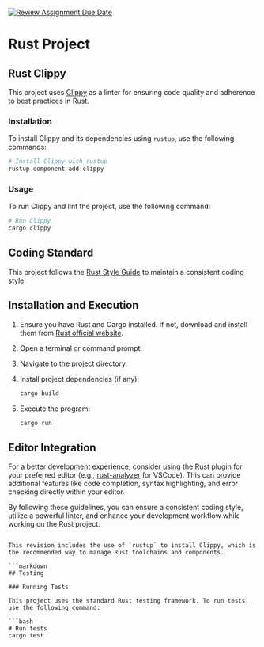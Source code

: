 [![Review Assignment Due Date](https://classroom.github.com/assets/deadline-readme-button-24ddc0f5d75046c5622901739e7c5dd533143b0c8e959d652212380cedb1ea36.svg)](https://classroom.github.com/a/__xb4cFP)

# Rust Project

## Rust Clippy

This project uses [Clippy](https://github.com/rust-lang/rust-clippy) as a linter for ensuring code quality and adherence to best practices in Rust.

### Installation

To install Clippy and its dependencies using `rustup`, use the following commands:

```bash
# Install Clippy with rustup
rustup component add clippy
```

### Usage

To run Clippy and lint the project, use the following command:

```bash
# Run Clippy
cargo clippy
```

## Coding Standard

This project follows the [Rust Style Guide](https://doc.rust-lang.org/1.0.0/style/) to maintain a consistent coding style.

## Installation and Execution

1. Ensure you have Rust and Cargo installed. If not, download and install them from [Rust official website](https://www.rust-lang.org/tools/install).
2. Open a terminal or command prompt.
3. Navigate to the project directory.
4. Install project dependencies (if any):

    ```bash
    cargo build
    ```

5. Execute the program:

    ```bash
    cargo run
    ```

## Editor Integration

For a better development experience, consider using the Rust plugin for your preferred editor (e.g., [rust-analyzer](https://rust-analyzer.github.io/) for VSCode). This can provide additional features like code completion, syntax highlighting, and error checking directly within your editor.

By following these guidelines, you can ensure a consistent coding style, utilize a powerful linter, and enhance your development workflow while working on the Rust project.
```

This revision includes the use of `rustup` to install Clippy, which is the recommended way to manage Rust toolchains and components.

```markdown
## Testing

### Running Tests

This project uses the standard Rust testing framework. To run tests, use the following command:

```bash
# Run tests
cargo test
```

